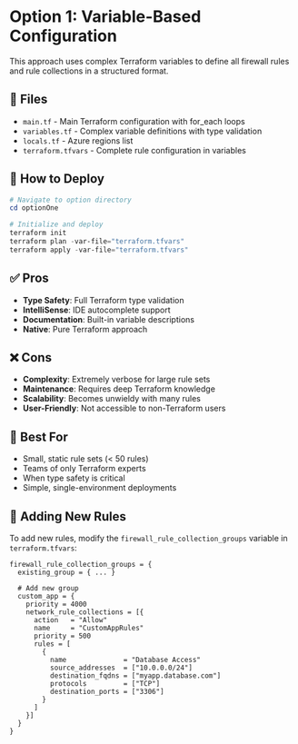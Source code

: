 # Option 1: Variable-Based Configuration

This approach uses complex Terraform variables to define all firewall rules and rule collections in a structured format.

## 📁 Files

- `main.tf` - Main Terraform configuration with for_each loops
- `variables.tf` - Complex variable definitions with type validation  
- `locals.tf` - Azure regions list
- `terraform.tfvars` - Complete rule configuration in variables

## 🚀 How to Deploy

```powershell
# Navigate to option directory
cd optionOne

# Initialize and deploy
terraform init
terraform plan -var-file="terraform.tfvars"
terraform apply -var-file="terraform.tfvars"
```

## ✅ Pros

- **Type Safety**: Full Terraform type validation
- **IntelliSense**: IDE autocomplete support
- **Documentation**: Built-in variable descriptions
- **Native**: Pure Terraform approach

## ❌ Cons

- **Complexity**: Extremely verbose for large rule sets
- **Maintenance**: Requires deep Terraform knowledge
- **Scalability**: Becomes unwieldy with many rules
- **User-Friendly**: Not accessible to non-Terraform users

## 🎯 Best For

- Small, static rule sets (< 50 rules)
- Teams of only Terraform experts
- When type safety is critical
- Simple, single-environment deployments

## 📝 Adding New Rules

To add new rules, modify the `firewall_rule_collection_groups` variable in `terraform.tfvars`:

```hcl
firewall_rule_collection_groups = {
  existing_group = { ... }
  
  # Add new group
  custom_app = {
    priority = 4000
    network_rule_collections = [{
      action   = "Allow"
      name     = "CustomAppRules"
      priority = 500
      rules = [
        {
          name              = "Database Access"
          source_addresses  = ["10.0.0.0/24"]
          destination_fqdns = ["myapp.database.com"]
          protocols         = ["TCP"]
          destination_ports = ["3306"]
        }
      ]
    }]
  }
}
```
